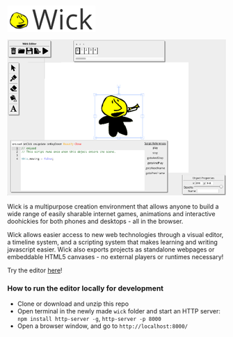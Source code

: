 ![Wick](resources/wicklogo.png)

![Wick editor screenshot](resources/editor.png)

Wick is a multipurpose creation environment that allows anyone to build a wide range of easily sharable internet games, animations and interactive doohickies for both phones and desktops - all in the browser.

Wick allows easier access to new web technologies through a visual editor, a timeline system, and a scripting system that makes learning and writing javascript easier. Wick also exports projects as standalone webpages or embeddable HTML5 canvases - no external players or runtimes necessary!

Try the editor [here](http://wick.online/)!

### How to run the editor locally for development
* Clone or download and unzip this repo
* Open terminal in the newly made `wick` folder and start an HTTP server: `npm install http-server -g`, `http-server -p 8000`
* Open a browser window, and go to `http://localhost:8000/`
